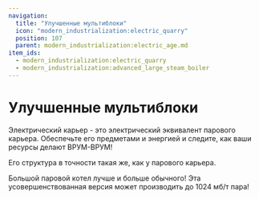 ```yaml
---
navigation:
  title: "Улучшенные мультиблоки"
  icon: "modern_industrialization:electric_quarry"
  position: 107
  parent: modern_industrialization:electric_age.md
item_ids:
  - modern_industrialization:electric_quarry
  - modern_industrialization:advanced_large_steam_boiler
---
```


# Улучшенные мультиблоки

Электрический карьер - это электрический эквивалент парового карьера. Обеспечьте его предметами и энергией и следите, как ваши ресурсы делают ВРУМ-ВРУМ!

Его структура в точности такая же, как у парового карьера.

<Recipe id="modern_industrialization:electric_age/machine/electric_quarry_asbl" />

Большой паровой котел лучше и больше обычного! Эта усовершенствованная версия может производить до 1024 мб/т пара!

<Recipe id="modern_industrialization:electric_age/machine/advanced_large_steam_boiler_asbl" />


